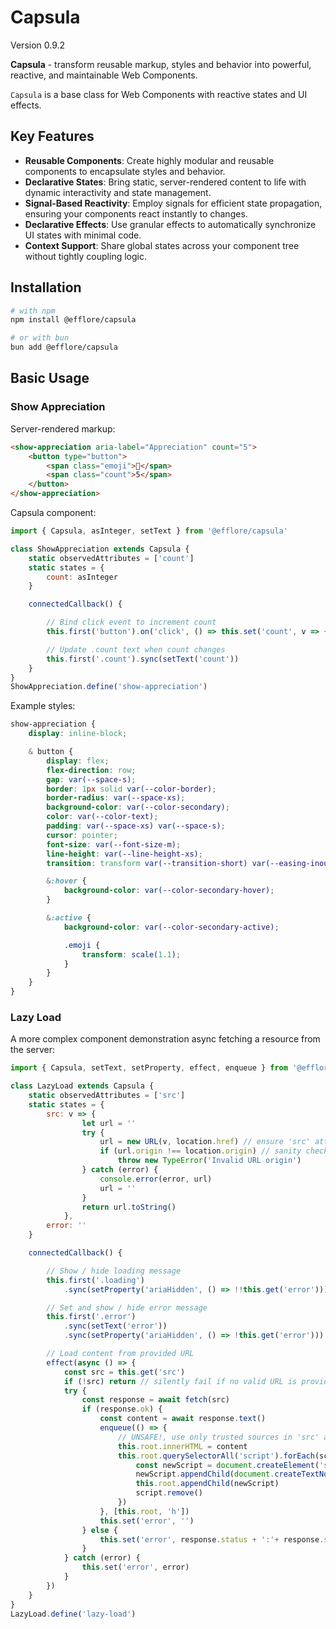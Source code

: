 # Capsula

Version 0.9.2

**Capsula** - transform reusable markup, styles and behavior into powerful, reactive, and maintainable Web Components.

`Capsula` is a base class for Web Components with reactive states and UI effects.

## Key Features

* **Reusable Components**: Create highly modular and reusable components to encapsulate styles and behavior.
* **Declarative States**: Bring static, server-rendered content to life with dynamic interactivity and state management.
* **Signal-Based Reactivity**: Employ signals for efficient state propagation, ensuring your components react instantly to changes.
* **Declarative Effects**: Use granular effects to automatically synchronize UI states with minimal code.
* **Context Support**: Share global states across your component tree without tightly coupling logic.

## Installation

```bash
# with npm
npm install @efflore/capsula

# or with bun
bun add @efflore/capsula
```

## Basic Usage

### Show Appreciation

Server-rendered markup:

```html
<show-appreciation aria-label="Appreciation" count="5">
    <button type="button">
        <span class="emoji">💐</span>
        <span class="count">5</span>
    </button>
</show-appreciation>
```

Capsula component:

```js
import { Capsula, asInteger, setText } from '@efflore/capsula'

class ShowAppreciation extends Capsula {
    static observedAttributes = ['count']
    static states = {
        count: asInteger
    }

    connectedCallback() {

        // Bind click event to increment count
        this.first('button').on('click', () => this.set('count', v => ++v))

        // Update .count text when count changes
        this.first('.count').sync(setText('count'))
    }
}
ShowAppreciation.define('show-appreciation')
```

Example styles:

```css
show-appreciation {
    display: inline-block;

    & button {
        display: flex;
        flex-direction: row;
        gap: var(--space-s);
        border: 1px solid var(--color-border);
        border-radius: var(--space-xs);
        background-color: var(--color-secondary);
        color: var(--color-text);
        padding: var(--space-xs) var(--space-s);
        cursor: pointer;
        font-size: var(--font-size-m);
        line-height: var(--line-height-xs);
        transition: transform var(--transition-short) var(--easing-inout);

        &:hover {
            background-color: var(--color-secondary-hover);
        }

        &:active {
            background-color: var(--color-secondary-active);

            .emoji {
                transform: scale(1.1);
            }
        }
    }
}
```

### Lazy Load

A more complex component demonstration async fetching a resource from the server:

```js
import { Capsula, setText, setProperty, effect, enqueue } from '@efflore/capsula'

class LazyLoad extends Capsula {
    static observedAttributes = ['src']
    static states = {
        src: v => {
                let url = ''
                try {
                    url = new URL(v, location.href) // ensure 'src' attribute is a valid URL
                    if (url.origin !== location.origin) // sanity check for cross-origin URLs
                        throw new TypeError('Invalid URL origin')
                } catch (error) {
                    console.error(error, url)
                    url = ''
                }
                return url.toString()
            },
        error: ''
    }

    connectedCallback() {

        // Show / hide loading message
        this.first('.loading')
            .sync(setProperty('ariaHidden', () => !!this.get('error')))

        // Set and show / hide error message
        this.first('.error')
            .sync(setText('error'))
            .sync(setProperty('ariaHidden', () => !this.get('error')))

        // Load content from provided URL
        effect(async () => {
            const src = this.get('src')
            if (!src) return // silently fail if no valid URL is provided
            try {
                const response = await fetch(src)
                if (response.ok) {
                    const content = await response.text()
                    enqueue(() => {
                        // UNSAFE!, use only trusted sources in 'src' attribute
                        this.root.innerHTML = content
                        this.root.querySelectorAll('script').forEach(script => {
                            const newScript = document.createElement('script')
                            newScript.appendChild(document.createTextNode(script.textContent))
                            this.root.appendChild(newScript)
                            script.remove()
                        })
                    }, [this.root, 'h'])
                    this.set('error', '')
                } else {
                    this.set('error', response.status + ':'+ response.statusText)
                }
            } catch (error) {
                this.set('error', error)
            }
        })
    }
}
LazyLoad.define('lazy-load')
```
